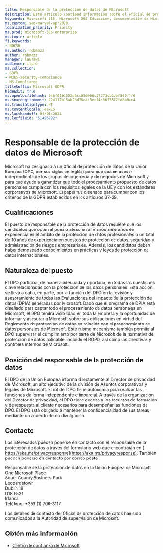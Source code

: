 ```yaml
---
title: Responsable de la protección de datos de Microsoft
description: Este artículo contiene información sobre el oficial de protección de datos de la Unión Europea (DPO) de Microsoft para el RGPD.
keywords: Microsoft 365, Microsoft 365 Educación, documentación de Microsoft 365, RGPD
ms.custom: seo-marvel-apr2020
localization_priority: Priority
ms.prod: microsoft-365-enterprise
ms.topic: article
f1.keywords:
- NOCSH
ms.author: robmazz
author: robmazz
manager: laurawi
audience: itpro
ms.collection:
- GDPR
- M365-security-compliance
- MS-Compliance
titleSuffix: Microsoft GDPR
hideEdit: true
ms.openlocfilehash: 346f0593552d6cc050908c17273cb2cef595f7f6
ms.sourcegitcommit: 024137a15ab23d26cac5ec14c36f3577fd8a0cc4
ms.translationtype: HT
ms.contentlocale: es-ES
ms.lasthandoff: 04/01/2021
ms.locfileid: "51496292"
---
```

# <a name="microsofts-data-protection-officer"></a>Responsable de la protección de datos de Microsoft

Microsoft ha designado a un Oficial de protección de datos de la Unión Europea (DPO, por sus siglas en inglés) para que sea un asesor independiente de los grupos de ingeniería y de negocios de Microsoft y para que ayude a garantizar que todo el procesamiento propuesto de datos personales cumpla con los requisitos legales de la UE y con los estándares corporativos de Microsoft. El papel fue diseñado para cumplir con los criterios de la GDPR establecidos en los artículos 37-39.

## <a name="qualifications"></a>Cualificaciones

El puesto de responsable de la protección de datos requiere que los candidatos que opten al puesto atesoren al menos siete años de experiencia en el ámbito de la protección de datos profesionales o un total de 10 años de experiencia en puestos de protección de datos, seguridad y administración de riesgos empresariales. Además, los candidatos deben haber demostrado conocimientos en prácticas y leyes de protección de datos internacionales. 

## <a name="nature-of-the-role"></a>Naturaleza del puesto

El DPO participa, de manera adecuada y oportuna, en todas las cuestiones clave relacionadas con la protección de los datos personales. Esta acción se lleva a cabo, en parte, por la función del DPO en la revisión y asesoramiento de todas las Evaluaciones del impacto de la protección de datos (DPIA) generadas por Microsoft. Dado que el programa de DPIA está diseñado para captar todo el procesamiento de datos personales en Microsoft, el DPO tendrá visibilidad en toda la empresa y la oportunidad de informar y asesorar a Microsoft sobre sus obligaciones en virtud del Reglamento de protección de datos en relación con el procesamiento de datos personales de Microsoft. Este mismo mecanismo también permite al DPO supervisar el cumplimiento por parte de Microsoft de la normativa de protección de datos aplicable, incluido el RGPD, así como las directivas y controles internos de Microsoft. 

## <a name="position-of-the-data-protection-officer"></a>Posición del responsable de la protección de datos

El DPO de la Unión Europea informa directamente al Director de privacidad de Microsoft, un alto ejecutivo de la división de Asuntos corporativos y legales de Microsoft.  El rol del DPO tiene autonomía para realizar las funciones de forma independiente e imparcial. A través de la organización del Director de privacidad, el DPO tiene acceso a los recursos de formación y de respuesta al cliente necesarios para desempeñar las funciones de DPO. El DPO está obligado a mantener la confidencialidad de sus tareas mediante un acuerdo de no divulgación.  

## <a name="contact"></a>Contacto

Los interesados pueden ponerse en contacto con el responsable de la protección de datos a través del formulario web que encontrarán en [ https://aka.ms/privacyresponse](https://aka.ms/privacyresponse). También pueden ponerse en contacto por correo postal:

Responsable de la protección de datos en la Unión Europea de Microsoft<br>
One Microsoft Place<br>
South County Business Park<br>
Leopardstown<br>
Dublín 18<br>
D18 P521<br>
Irlanda<br>
Teléfono: +353 (1) 706-3117<br>

Los detalles de contacto del Oficial de protección de datos han sido comunicados a la Autoridad de supervisión de Microsoft.

## <a name="learn-more"></a>Obtén más información

- [Centro de confianza de Microsoft](https://www.microsoft.com/trust-center/privacy/gdpr-overview)
